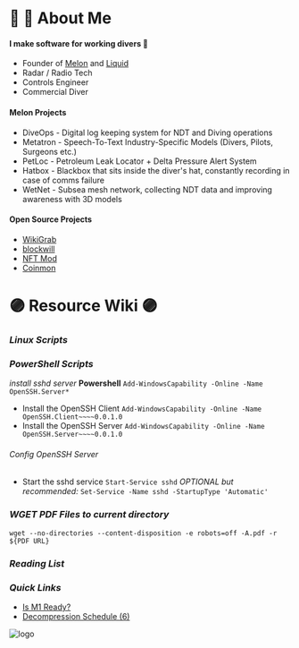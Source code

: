 # 🐙 🤿 About Me

#### I make software for working divers 🦯

  + Founder of [Melon](https://www.divemelon.com) and [Liquid](https://www.liquid.cards)
  + Radar / Radio Tech
  + Controls Engineer
  + Commercial Diver


#### Melon Projects

  + DiveOps - Digital log keeping system for NDT and Diving operations
  + Metatron - Speech-To-Text Industry-Specific Models (Divers, Pilots, Surgeons etc.)
  + PetLoc - Petroleum Leak Locator + Delta Pressure Alert System
  + Hatbox - Blackbox that sits inside the diver's hat, constantly recording in case of comms failure
  + WetNet - Subsea mesh network, collecting NDT data and improving awareness with 3D models

#### Open Source Projects
  + [WikiGrab](https://github.com/newagemob/wikigrab)
  + [blockwill](https://github.com/newagemob/blockwill)
  + [NFT Mod](https://github.com/newagemob/nft-mod)
  + [Coinmon](https://github.com/newagemob/coinmon)
  

###

# 🟣 Resource Wiki 🟣

### ***Linux Scripts***

### ***PowerShell Scripts***
*install sshd server* **Powershell**
`Add-WindowsCapability -Online -Name OpenSSH.Server*`
+ Install the OpenSSH Client
`Add-WindowsCapability -Online -Name OpenSSH.Client~~~~0.0.1.0`
+ Install the OpenSSH Server
`Add-WindowsCapability -Online -Name OpenSSH.Server~~~~0.0.1.0`
###### Config OpenSSH Server
+ Start the sshd service
`Start-Service sshd`
*OPTIONAL but recommended:*
`Set-Service -Name sshd -StartupType 'Automatic'`

### ***WGET PDF Files to current directory***
```wget --no-directories --content-disposition -e robots=off -A.pdf -r ${PDF URL}```

### ***Reading List***

### ***Quick Links***
+ [Is M1 Ready?](https://isapplesiliconready.com/for/developer)
+ [Decompression Schedule (6)](http://www.usu.edu/scuba/navy_manual6.pdf)

![logo]

[logo]: https://www.freepnglogos.com/uploads/octopus-png/file-supprised-octopus-0.png "Shroud the Octopus"
